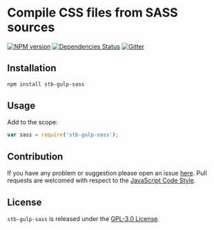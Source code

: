Compile CSS files from SASS sources
===================================

[![NPM version](https://img.shields.io/npm/v/stb-gulp-sass.svg?style=flat-square)](https://www.npmjs.com/package/stb-gulp-sass)
[![Dependencies Status](https://img.shields.io/david/stbsdk/gulp-sass.svg?style=flat-square)](https://david-dm.org/stbsdk/gulp-sass)
[![Gitter](https://img.shields.io/badge/gitter-join%20chat-blue.svg?style=flat-square)](https://gitter.im/DarkPark/stbsdk)


## Installation ##

```bash
npm install stb-gulp-sass
```


## Usage ##

Add to the scope:

```js
var sass = require('stb-gulp-sass');
```


## Contribution ##

If you have any problem or suggestion please open an issue [here](https://github.com/stbsdk/gulp-sass/issues).
Pull requests are welcomed with respect to the [JavaScript Code Style](https://github.com/DarkPark/jscs).


## License ##

`stb-gulp-sass` is released under the [GPL-3.0 License](http://opensource.org/licenses/GPL-3.0).
